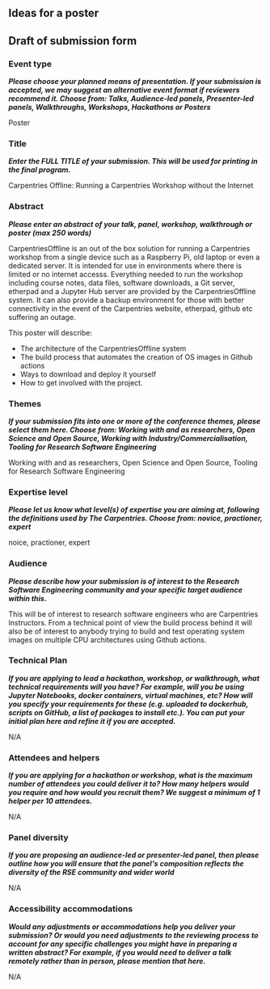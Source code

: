## Ideas for a poster

## Draft of submission form

### Event type 
***Please choose your planned means of presentation.
If your submission is accepted, we may suggest an alternative event format if reviewers recommend it.
Choose from: Talks, Audience-led panels, Presenter-led panels, Walkthroughs, Workshops, Hackathons or Posters***

Poster

### Title
***Enter the FULL TITLE of your submission. This will be used for printing in the final program.***

Carpentries Offline: Running a Carpentries Workshop without the Internet

### Abstract
***Please enter an abstract of your talk, panel, workshop, walkthrough or poster (max 250 words)***

CarpentriesOffline is an out of the box solution for running a Carpentries workshop from a single device such as a Raspberry Pi, old laptop or even a dedicated server. It is intended for use in environments where there is limited or no internet accesss. Everything needed to run the workshop including course notes, data files, software downloads, a Git server, etherpad and a Jupyter Hub server are provided by the CarpentriesOffline system. It can also provide a backup environment for those with better connectivity in the event of the Carpentries website, etherpad, github etc suffering an outage. 

This poster will describe:

* The architecture of the CarpentriesOffline system
* The build process that automates the creation of OS images in Github actions 
* Ways to download and deploy it yourself 
* How to get involved with the project. 

### Themes
***If your submission fits into one or more of the conference themes, please select them here. Choose from: Working with and as researchers, Open Science and Open Source, Working with Industry/Commercialisation, Tooling for Research Software Engineering***

Working with and as researchers, Open Science and Open Source, Tooling for Research Software Engineering

### Expertise level
***Please let us know what level(s) of expertise you are aiming at, following the definitions used by The Carpentries. Choose from: novice, practioner, expert***

noice, practioner, expert

### Audience
***Please describe how your submission is of interest to the Research Software Engineering community and your specific target audience within this.***

This will be of interest to research software engineers who are Carpentries Instructors. From a technical point of view the build process behind it will also be of interest to anybody trying to build and test operating system images on multiple CPU architectures using Github actions. 

### Technical Plan
***If you are applying to lead a hackathon, workshop, or walkthrough, what technical requirements will you have? For example, will you be using Jupyter Notebooks, docker containers, virtual machines, etc? How will you specify your requirements for these (e.g. uploaded to dockerhub, scripts on GitHub, a list of packages to install etc.). You can put your initial plan here and refine it if you are accepted.***

N/A

### Attendees and helpers
***If you are applying for a hackathon or workshop, what is the maximum number of attendees you could deliver it to? How many helpers would you require and how would you recruit them? We suggest a minimum of 1 helper per 10 attendees.***

N/A

### Panel diversity
***If you are proposing an audience-led or presenter-led panel, then please outline how you will ensure that the panel's composition reflects the diversity of the RSE community and wider world***

N/A

### Accessibility accommodations
***Would any adjustments or accommodations help you deliver your submission? Or would you need adjustments to the reviewing process to account for any specific challenges you might have in preparing a written abstract? For example, if you would need to deliver a talk remotely rather than in person, please mention that here.***

N/A

